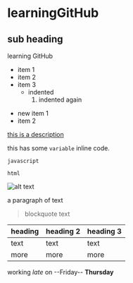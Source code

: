 # learningGitHub
## sub heading
learning GitHub

- item 1
- item 2
- item 3
  - indented
    1. indented again

+ new item 1
+ item 2

[this is a description](http://www.github.com)

this has some `variable` inline code.

```javascript```

```html```

![alt text](http://picsum.photos/200/200)

a paragraph of text
> blockquote text

| heading | heading 2 | heading 3 |
| --- | --- | --- |
| text | text | text |
| more | more | more |

working *late* on --Friday-- **Thursday** 
